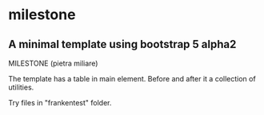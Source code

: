 # milestone
A minimal template using bootstrap 5 alpha2
-------------------------------------------
MILESTONE (pietra miliare)

The template has a table in main element.
Before and after it a collection of utilities.

Try files in "frankentest" folder.


